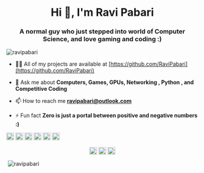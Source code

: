 <h1 align="center">Hi 👋, I'm Ravi Pabari</h1>
<h3 align="center">A normal guy who just stepped into world of Computer Science, and love gaming and coding :)</h3>

<p align="left"> <img src="https://komarev.com/ghpvc/?username=ravipabari" alt="ravipabari" /> </p>

- 👨‍💻 All of my projects are available at [https://github.com/RaviPabari](https://github.com/RaviPabari)

- 💬 Ask me about **Computers, Games, GPUs, Networking , Python , and Competitive Coding**

- 📫 How to reach me **ravipabari@outlook.com**

- ⚡ Fun fact **Zero is just a portal between positive and negative numbers :)**

<p align="left"><img src="https://devicons.github.io/devicon/devicon.git/icons/c/c-original.svg" alt="c" width="20" height="20"/> <img src="https://devicons.github.io/devicon/devicon.git/icons/cplusplus/cplusplus-original.svg" alt="cplusplus" width="20" height="20"/> <img src="https://devicons.github.io/devicon/devicon.git/icons/python/python-original-wordmark.svg" alt="python" width="20" height="20"/> <img src="https://devicons.github.io/devicon/devicon.git/icons/linux/linux-original.svg" alt="linux" width="20" height="20"/> <img src="https://cdn.jsdelivr.net/npm/simple-icons@3.1.0/icons/flutter.svg" alt="flutter" width="20" height="20"/> <img src="https://cdn.jsdelivr.net/npm/simple-icons@3.1.0/icons/dart.svg" alt="dart" width="20" height="20"/></p>

<p align="center">
<a href="https://twitter.com/_ravi_pabari" target="blank"><img align="center" src="https://cdn.jsdelivr.net/npm/simple-icons@3.0.1/icons/twitter.svg" alt="_ravi_pabari" height="20" width="20" /></a>
<a href="https://linkedin.com/in/ravipabari" target="blank"><img align="center" src="https://cdn.jsdelivr.net/npm/simple-icons@3.0.1/icons/linkedin.svg" alt="ravipabari" height="20" width="20" /></a>
<a href="https://instagram.com/ravipabari" target="blank"><img align="center" src="https://cdn.jsdelivr.net/npm/simple-icons@3.0.1/icons/instagram.svg" alt="ravipabari" height="20" width="20" /></a>
</p>
<p>&nbsp;<img align="center" src="https://github-readme-stats.vercel.app/api?username=ravipabari&show_icons=true&theme=merko" alt="ravipabari" /></p>

